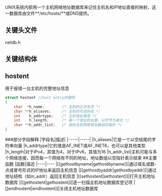 UNIX系统内部用一个主机网络地址数据库来记住主机名和IP地址直接的映射，这一数据库由文件**/etc/hosts/**或DNS提供。
## 关键头文件
netdb.h
## 关键结构体
## hostent
用于报错一台主机的完整地址信息
```c
struct hostent //host entry的缩写
{
	char  *h_name;        /* 主机的正式名字 */
	char **h_aliases;     /* 主机的可选别名 */
	int    h_addrtype;    /* 主机地址类型 */
	int    h_length;      /* 每一个地址的长度，以字节为单位 */
	char **h_addr_list;   /* 指向主机网络地址数组的指针 */
}
```
###部分字段解释
|字段名|描述|
|-----|-----|
|h_aliases|它是一个以空结尾的字符串向量
|h_addrtype|它的值是AF_INET或AF_INET6，也可以是其他类型
|h_length|对于IPv4，其值为4，对于IPv6，其值为16
|h_addr_list|主机可能与多个网络连接，因而每一个网络有不同的地址，地址数组以空指针表示结束
##主要函数
|函数|描述
|----|----
|[[gethostbyname|gethostbyname]]|通过域名或数-点或冒号形式的IP地址来返回主机信息
|[[gethostbyaddr|gethostbyaddr]]|通过地址结构（如in_addr）返回主机信息
|[[sethostent|sethostent]]|打开主机地址数据库
|[[gethostent|gethostent]]|逐一扫描主机地址数据库登记项
|[[endhostent|endhostent]]|关闭主机地址数据库
